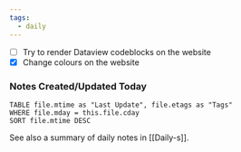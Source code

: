 ```yaml
---
tags:
  - daily
---
```


- [ ] Try to render Dataview codeblocks on the website
- [x] Change colours on the website

### Notes Created/Updated Today
```dataview
TABLE file.mtime as "Last Update", file.etags as "Tags"
WHERE file.mday = this.file.cday
SORT file.mtime DESC
```

See also a summary of daily notes in [[Daily-s]].